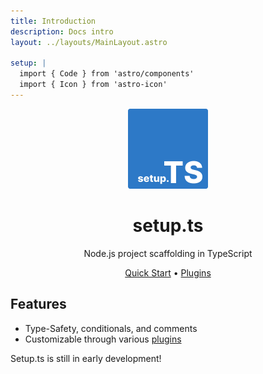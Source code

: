 ```yaml
---
title: Introduction
description: Docs intro
layout: ../layouts/MainLayout.astro

setup: |
  import { Code } from 'astro/components'
  import { Icon } from 'astro-icon'
---
```


<div align="center">

<img src="logo.png" width="128"/>

# setup.ts

Node.js project scaffolding in TypeScript

[Quick Start](/quick-start) •
[Plugins](/plugins/introduction)

</div>

## Features

- Type-Safety, conditionals, and comments
- Customizable through various [plugins](/plugins/introduction)

<div class="mt-8 shadow-lg alert alert-warning">
  <div>
    <Icon pack="mdi" name="alert" size="24" />
    <span class="text-sm font-bold">Setup.ts is still in early development!</span>
  </div>
</div>
